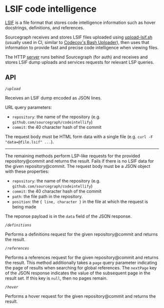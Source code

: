 # LSIF code intelligence

[LSIF](https://code.visualstudio.com/blogs/2019/02/19/lsif) is a file format that stores code intelligence information such as hover docstrings, definitions, and references.

Sourcegraph receives and stores LSIF files uploaded using [upload-lsif.sh](upload-lsif.sh) (usually used in CI, similar to [Codecov's Bash Uploader](https://docs.codecov.io/docs/about-the-codecov-bash-uploader)), then uses that information to provide fast and precise code intelligence when viewing files.

The HTTP [server](src) runs behind Sourcegraph (for auth) and receives and stores LSIF dump uploads and services requests for relevant LSP queries.

## API

_`/upload`_

Receives an LSIF dump encoded as JSON lines.

URL query parameters:

- `repository`: the name of the repository (e.g. `github.com/sourcegraph/codeintellify`)
- `commit`: the 40 character hash of the commit

The request body must be HTML form data with a single file (e.g. `curl -F "data=@file.lsif" ...`).

---

The remaining methods perform LSP-like requests for the provided repository@commit and returns the result. Fails if there is no LSIF data for the given repository@commit. The request body must be a JSON object with these properties:

- `repository`: the name of the repository (e.g. `github.com/sourcegraph/codeintellify`)
- `commit`: the 40 character hash of the commit
- `path`: the file path in the repository.
- `position`: the `{ line, character }` in the file at which the request is being made

The reponse payload is in the `data` field of the JSON response.

_`/definitions`_

Performs a definitions request for the given repository@commit and returns the result.

_`/references`_

Performs a references request for the given repository@commit and returns the result. This method additionally takes a `page` query parameter indicating the page of results when searching for global references. The `nextPage` key of the JSON response indicates the value of the subsequent page in the result set. If this key is `null`, then no pages remain.

_`/hover`_

Performs a hover request for the given repository@commit and returns the result.
